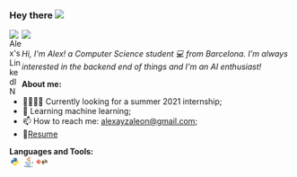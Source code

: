 ### Hey there <img src="https://media.giphy.com/media/hvRJCLFzcasrR4ia7z/giphy.gif" width="25px">
<a href="https://www.linkedin.com/in/alexayza/">
  <img align="left" alt="Alex's LinkedIN" width="22px" src="https://raw.githubusercontent.com/peterthehan/peterthehan/master/assets/linkedin.svg" />
</a>

![](https://visitor-badge.glitch.me/badge?page_id=aayzaa.aayzaa)

_Hi, I'm Alex! a Computer Science student 💻 from Barcelona. I'm always interested in the backend end of things and I'm an AI enthusiast!_
  
**About me:**

- 👨🏻‍💻🚀  Currently looking for a summer 2021 internship;
- 🌱 Learning machine learning; 
- 📫 How to reach me: [alexayzaleon@gmail.com](mailto:alexayzaleon@gmail.com);
- 📝[Resume](https://pdfhost.io/v/FQlXfBZzQ_Copia_de_ALEX_AYZA_LEN.pdf)

**Languages and Tools:**  
<code><img height="20" src="https://raw.githubusercontent.com/github/explore/80688e429a7d4ef2fca1e82350fe8e3517d3494d/topics/python/python.png"></code>
<code><img height="20" src="https://raw.githubusercontent.com/github/explore/80688e429a7d4ef2fca1e82350fe8e3517d3494d/topics/java/java.png"></code>
<code><img height="20" src="https://raw.githubusercontent.com/github/explore/80688e429a7d4ef2fca1e82350fe8e3517d3494d/topics/git/git.png"></code>
